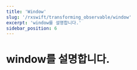 ```yaml
---
title: 'Window'
slug: '/rxswift/transforming_observable/window'
excerpt: 'window를 설명합니다.'
sidebar_position: 6
---
```


# window를 설명합니다.